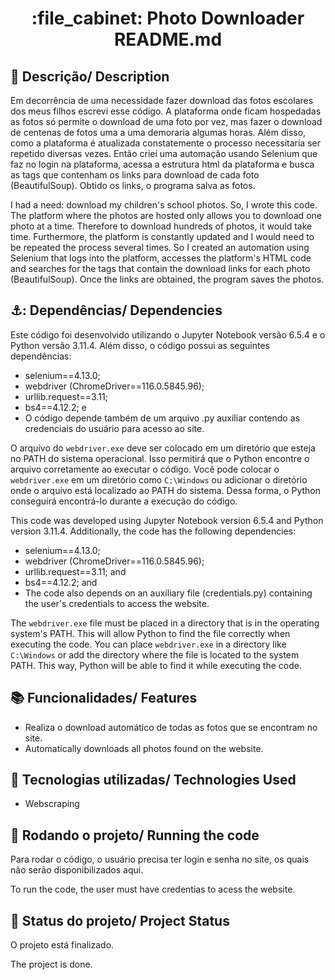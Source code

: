 <h1 align="center">:file_cabinet: Photo Downloader README.md</h1>

## :memo: Descrição/ Description
Em decorrência de uma necessidade fazer download das fotos escolares dos meus filhos escrevi esse código.
A plataforma onde ficam hospedadas as fotos só permite o download de uma foto por vez, mas fazer o download de centenas de fotos uma a uma demoraria algumas horas. Além disso, como a plataforma é atualizada constatemente o processo necessitaria ser repetido diversas vezes.
Então criei uma automação usando Selenium que faz no login na plataforma, acessa a estrutura html da plataforma e busca as tags que contenham os links para download de cada foto (BeautifulSoup). Obtido os links, o programa salva as fotos.

I had a need: download my children's school photos. So, I wrote this code. 
The platform where the photos are hosted only allows you to download one photo at a time. Therefore to download hundreds of photos, it would  take time. Furthermore, the platform is constantly updated and I would need to be repeated the process several times. So I created an automation using Selenium that logs into the platform, accesses the platform's HTML code and searches for the tags that contain the download links for each photo (BeautifulSoup). Once the links are obtained, the program saves the photos.

## ⚓: Dependências/ Dependencies
Este código foi desenvolvido utilizando o Jupyter Notebook versão 6.5.4 e o Python versão 3.11.4. Além disso, o código possui as seguintes dependências: 
* selenium==4.13.0;
* webdriver (ChromeDriver==116.0.5845.96);
* urllib.request==3.11;
* bs4==4.12.2; e
* O código depende também de um arquivo .py auxiliar contendo as credenciais do usuário para acesso ao site.

O arquivo do `webdriver.exe` deve ser colocado em um diretório que esteja no PATH do sistema operacional. Isso permitirá que o Python encontre o arquivo corretamente ao executar o código. Você pode colocar o `webdriver.exe` em um diretório como `C:\Windows` ou adicionar o diretório onde o arquivo está localizado ao PATH do sistema. Dessa forma, o Python conseguirá encontrá-lo durante a execução do código.

This code was developed using Jupyter Notebook version 6.5.4 and Python version 3.11.4. Additionally, the code has the following dependencies: 
* selenium==4.13.0;
* webdriver (ChromeDriver==116.0.5845.96);
* urllib.request==3.11; and
* bs4==4.12.2; and
* The code also depends on an auxiliary file (credentials.py) containing the user's credentials to access the website.

The `webdriver.exe` file must be placed in a directory that is in the operating system's PATH. This will allow Python to find the file correctly when executing the code. You can place `webdriver.exe` in a directory like `C:\Windows` or add the directory where the file is located to the system PATH. This way, Python will be able to find it while executing the code.

## :books: Funcionalidades/ Features
* Realiza o download automático de todas as fotos que se encontram no site.
* Automatically downloads all photos found on the website.
 
## :wrench: Tecnologias utilizadas/ Technologies Used
* Webscraping

## :rocket: Rodando o projeto/ Running the code
Para rodar o código, o usuário precisa ter login e senha no site, os quais não serão disponibilizados aqui.

To run the code, the user must have credentias to acess the website.

## :dart: Status do projeto/ Project Status
O projeto está finalizado.

The project is done.
